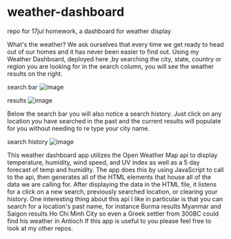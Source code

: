 # weather-dashboard
repo for 17jul homework, a dashboard for weather display

What's the weather? We ask ourselves that every time we get ready to head out of our homes and it has never been easier to find out. Using my Weather Dashboard, deployed here ,by searching the city, state, country or region you are looking for in the search column, you will see the weather results on the right.

search bar
![image](https://github.com/JayBassCodes/weather-dashboard/assets/132828489/681be630-bfca-4b3c-a95f-fb68b773dedf)

results
![image](https://github.com/JayBassCodes/weather-dashboard/assets/132828489/6673a0c8-2776-4618-a926-b377eab49e27)

Below the search bar you will also notice a search history. Just click on any location you have searched in the past and the current results will populate for you without needing to re type your city name.

search history
![image](https://github.com/JayBassCodes/weather-dashboard/assets/132828489/daa46c2b-7ad7-4805-89fa-17aee50855ce)


This weather dashboard app utilizes the Open Weather Map api to display temperature, humidity, wind speed, and UV index as well as a 5 day forecast of temp and humidity. The app does this by using JavaScript to call to the api, then generates all of the HTML elements that house all of the data we are calling for. After displaying the data in the HTML file, it listens for a click on a new search, previously searched location, or clearing your history. One interesting thing about this api I like in particular is that you can search for a location's past name, for instance Burma results Myanmar and Saigon results Ho Chi Minh City so even a Greek settler from 300BC could find his weather in Antioch If this app is useful to you please feel free to look at my other repos.

